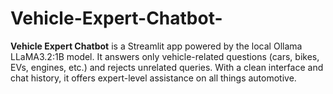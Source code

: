 # Vehicle-Expert-Chatbot-
**Vehicle Expert Chatbot** is a Streamlit app powered by the local Ollama LLaMA3.2:1B model. It answers only vehicle-related questions (cars, bikes, EVs, engines, etc.) and rejects unrelated queries. With a clean interface and chat history, it offers expert-level assistance on all things automotive.
